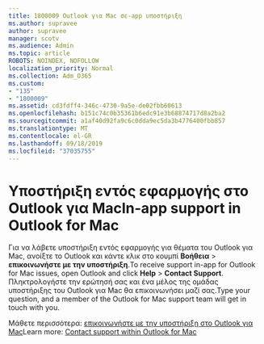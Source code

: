 ```yaml
---
title: 1800009 Outlook για Mac σε-app υποστήριξη
ms.author: supravee
author: supravee
manager: scotv
ms.audience: Admin
ms.topic: article
ROBOTS: NOINDEX, NOFOLLOW
localization_priority: Normal
ms.collection: Adm_O365
ms.custom:
- "135"
- "1800009"
ms.assetid: cd3fdff4-346c-4730-9a5e-de02fbb60613
ms.openlocfilehash: b151c74c0b35361b6edc91e3b68874717d8a2ba2
ms.sourcegitcommit: a1af40d92fa9c6c0dda9ec5da3b4776400fbb857
ms.translationtype: MT
ms.contentlocale: el-GR
ms.lasthandoff: 09/18/2019
ms.locfileid: "37035755"
---
```

# <a name="in-app-support-in-outlook-for-mac"></a><span data-ttu-id="641c0-102">Υποστήριξη εντός εφαρμογής στο Outlook για Mac</span><span class="sxs-lookup"><span data-stu-id="641c0-102">In-app support in Outlook for Mac</span></span>

<span data-ttu-id="641c0-103">Για να λάβετε υποστήριξη εντός εφαρμογής για θέματα του Outlook για Mac, ανοίξτε το Outlook και κάντε κλικ στο κουμπί **Βοήθεια** \> **επικοινωνήστε με την υποστήριξη**.</span><span class="sxs-lookup"><span data-stu-id="641c0-103">To receive support in-app for Outlook for Mac issues, open Outlook and click **Help** \> **Contact Support**.</span></span> <span data-ttu-id="641c0-104">Πληκτρολογήστε την ερώτησή σας και ένα μέλος της ομάδας υποστήριξης του Outlook για Mac θα επικοινωνήσει μαζί σας.</span><span class="sxs-lookup"><span data-stu-id="641c0-104">Type your question, and a member of the Outlook for Mac support team will get in touch with you.</span></span> 

<span data-ttu-id="641c0-105">Μάθετε περισσότερα: [επικοινωνήστε με την υποστήριξη στο Outlook για Mac](https://support.office.com//article/d0410177-8e65-4487-93f7-206a3a3d71a8)</span><span class="sxs-lookup"><span data-stu-id="641c0-105">Learn more: [Contact support within Outlook for Mac](https://support.office.com//article/d0410177-8e65-4487-93f7-206a3a3d71a8)</span></span>